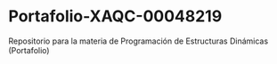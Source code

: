 # Portafolio-XAQC-00048219
Repositorio para la materia de Programación de Estructuras Dinámicas (Portafolio)
